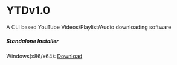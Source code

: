 # YTDv1.0
A CLI based YouTube Videos/Playlist/Audio downloading software

##### Standalone Installer
Windows(x86/x64): [Download](https://www.mediafire.com/file/7np2n2149tj5ba5/ytd_setup.exe/file)
